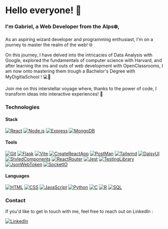 # Hello everyone! 👋

### I'm Gabriel, a Web Developer from the Alps❄️,

As an aspiring wizard developer and programming enthusiast, I'm on a journey to master the realm of the web! 🌐

On this journey, I have delved into the intricacies of Data Analysis with Google, explored the fundamentals of computer science with Harvard, and after learning the ins and outs of web development with OpenClassrooms, I am now onto mastering them trough a Bachelor's Degree with MyDigitlaSchool ! 💻🎉

Join me on this interstellar voyage where, thanks to the power of code, I transform ideas into interactive experiences! 🚀

### Technologies
#### Stack
[![React](https://img.shields.io/badge/React-149ECA?style=for-the-badge&logo=react&logoColor=FFF)](https://react.dev/)
[![Node.js](https://img.shields.io/badge/Node.js-3F873F?style=for-the-badge&logo=nodedotjs&logoColor=FFF)](https://nodejs.org/en)
[![Express](https://img.shields.io/badge/Express-FCFCFC?style=for-the-badge&logo=express&logoColor=000)](https://expressjs.com/)
[![MongoDB](https://img.shields.io/badge/MongoDB-00ED64?style=for-the-badge&logo=mongodb&logoColor=FFF)](https://www.mongodb.com/)

#### Tools
[![Git](https://img.shields.io/badge/Git-f54d27?style=for-the-badge&logo=git&logoColor=FFF)](https://git-scm.com/)
[![Flask](https://img.shields.io/badge/Flask-39a9be?style=for-the-badge&logo=flask&logoColor=FFF)](https://flask.palletsprojects.com/en/3.0.x/)
[![Vite](https://img.shields.io/badge/Vite-AA4DFE?style=for-the-badge&logo=vite&logoColor=FFF)](https://vitejs.dev/)
[![CreateReactApp](https://img.shields.io/badge/Create_React_App-09D3AC?style=for-the-badge&logo=createreactapp&logoColor=FFF)](https://create-react-app.dev/)
[![PostMan](https://img.shields.io/badge/Postman-FF7430?style=for-the-badge&logo=postman&logoColor=FFF)](https://www.postman.com/)
[![Tailwind](https://img.shields.io/badge/Tailwind-38BDF8?style=for-the-badge&logo=tailwindcss&logoColor=FFF)](https://tailwindcss.com/)
[![DaisyUI](https://img.shields.io/badge/Daisy_UI-FF9903?style=for-the-badge&logo=daisyui&logoColor=FFF)](https://daisyui.com/)
[![StyledComponents](https://img.shields.io/badge/Styled_Components-FA96DE?style=for-the-badge&logo=styledcomponents&logoColor=000)](https://styled-components.com/)
[![ReactRouter](https://img.shields.io/badge/React_Router-F44250?style=for-the-badge&logo=reactrouter&logoColor=FFF)](https://reactrouter.com/en/main)
[![Jest](https://img.shields.io/badge/Jest-15C213?style=for-the-badge&logo=jest&logoColor=FFF)](https://jestjs.io/)
[![TestingLibrary](https://img.shields.io/badge/Testing_Library-FC4444?style=for-the-badge&logo=testinglibrary&logoColor=FFF)](https://testing-library.com/)
[![JsonWebToken](https://img.shields.io/badge/JWT-00B9F1?style=for-the-badge&logo=jsonwebtokens&logoColor=FFF)](https://jwt.io/)
[![SocketIO](https://img.shields.io/badge/Socket.IO-25C2A0?style=for-the-badge&logo=socketdotio&logoColor=FFF)](https://socket.io/)

#### Languages
[![HTML](https://img.shields.io/badge/HTML-black?style=for-the-badge&logo=html5)](https://developer.mozilla.org/docs/Web/HTML)
[![CSS](https://img.shields.io/badge/CSS-black?style=for-the-badge&logo=css3)](https://developer.mozilla.org/docs/Web/CSS)
[![JavaScript](https://img.shields.io/badge/Javasript-black?style=for-the-badge&logo=javascript)](https://developer.mozilla.org/docs/Web/JavaScript)
[![Python](https://img.shields.io/badge/Python-black?style=for-the-badge&logo=python)](https://www.python.org/)
[![C](https://img.shields.io/badge/C-black?style=for-the-badge&logo=C)](https://en.wikipedia.org/wiki/C_(programming_language))
[![R](https://img.shields.io/badge/R-black?style=for-the-badge&logo=R)](https://www.r-project.org/)
[![SQL](https://img.shields.io/badge/SQL-black?style=for-the-badge&logo=sqlite)](https://developer.mozilla.org/docs/Glossary/SQL)

### Contact

If you'd like to get in touch with me, feel free to reach out on LinkedIn :

[![LinkedIn](https://img.shields.io/badge/LinkedIn-0A66C2?style=for-the-badge&logo=linkedin&&logoColor=FFF)](https://www.linkedin.com/in/gabriel-wartelle/)

